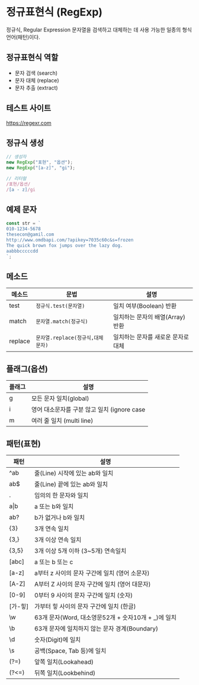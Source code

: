 # 정규표현식 (RegExp)

정규식, Regular Expression
문자열을 검색하고 대체하는 데 사용 가능한 일종의 형식 언어(패턴)이다.

## 정규표현식 역할

- 문자 검색 (search)
- 문자 대체 (replace)
- 문자 추출 (extract)

## 테스트 사이트

https://regexr.com

## 정규식 생성

```js
// 생성자
new RegExp("표현", "옵션");
new RegExp("[a-z]", "gi");

// 리터럴
/표현/옵션/
/[a - z]/gi
```

## 예제 문자

```js
const str = `
010-1234-5678
thesecon@gamil.com
http://www.omdbapi.com/?apikey=7035c60c&s=frozen
The quick brown fox jumps over the lazy dog.
aabbbcccccdd
`;
```

## 메소드

| 메소드  | 문법                              | 설명                               |
| ------- | --------------------------------- | ---------------------------------- |
| test    | `정규식.test(문자열)`             | 일치 여부(Boolean) 반환            |
| match   | `문자열.match(정규식)`            | 일치하는 문자의 배열(Array) 반환   |
| replace | `문자열.replace(정규식,대체문자)` | 일치하는 문자를 새로운 문자로 대체 |

## 플래그(옵션)

| 플래그 | 설명                                        |
| ------ | ------------------------------------------- |
| g      | 모든 문자 일치(global)                      |
| i      | 영어 대소문자를 구분 않고 일치 (ignore case |
| m      | 여러 줄 일치 (multi line)                   |

## 패턴(표현)

| 패턴       | 설명                                                 |
| ---------- | ---------------------------------------------------- |
| ^ab        | 줄(Line) 시작에 있는 ab와 일치                       |
| ab$        | 줄(Line) 끝에 있는 ab와 일치                         |
| .          | 임의의 한 문자와 일치                                |
| a&verbar;b | a 또는 b와 일치                                      |
| ab?        | b가 없거나 b와 일치                                  |
| {3}        | 3개 연속 일치                                        |
| {3,}       | 3개 이상 연속 일치                                   |
| {3,5}      | 3개 이상 5개 이하 (3~5개) 연속일치                   |
| [abc]      | a 또는 b 또는 c                                      |
| [a-z]      | a부터 z 사이의 문자 구간에 일치 (영어 소문자)        |
| [A-Z]      | A부터 Z 사이의 문자 구간에 일치 (영어 대문자)        |
| [0-9]      | 0부터 9 사이의 문자 구간에 일치 (숫자)               |
| [가-힣]    | 가부터 힣 사이의 문자 구간에 일치 (한글)             |
| \w         | 63개 문자(Word, 대소영문52개 + 숫자10개 + \_)에 일치 |
| \b         | 63개 문자에 일치하지 않는 문자 경계(Boundary)        |
| \d         | 숫자(Digit)에 일치                                   |
| \s         | 공백(Space, Tab 등)에 일치                           |
| (?=)       | 앞쪽 일치(Lookahead)                                 |
| (?<=)      | 뒤쪽 일치(Lookbehind)                                |
